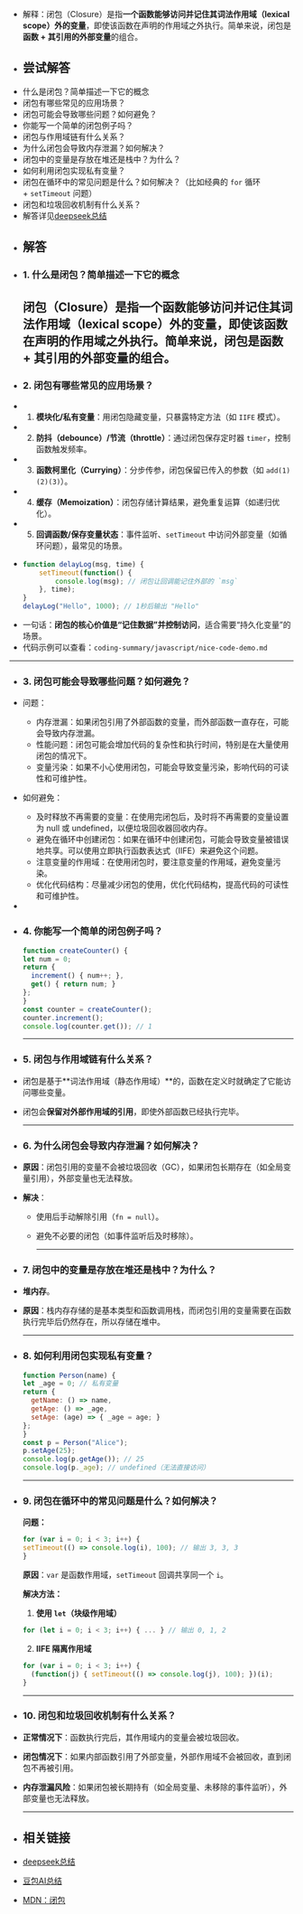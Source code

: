 - 解释：闭包（Closure）是指**一个函数能够访问并记住其词法作用域（lexical scope）外的变量**，即使该函数在声明的作用域之外执行。简单来说，闭包是**函数 + 其引用的外部变量**的组合。
- ## 尝试解答
- 什么是闭包？简单描述一下它的概念
- 闭包有哪些常见的应用场景？
- 闭包可能会导致哪些问题？如何避免？
- 你能写一个简单的闭包例子吗？
- 闭包与作用域链有什么关系？
- 为什么闭包会导致内存泄漏？如何解决？
- 闭包中的变量是存放在堆还是栈中？为什么？
- 如何利用闭包实现私有变量？
- 闭包在循环中的常见问题是什么？如何解决？（比如经典的 `for` 循环 + `setTimeout` 问题）
- 闭包和垃圾回收机制有什么关系？
- 解答详见[deepseek总结](https://chat.deepseek.com/a/chat/s/6234868a-70f1-411a-b21c-165de2f32c92)
- ## 解答
- ### **1. 什么是闭包？简单描述一下它的概念**  
  闭包（Closure）是指**一个函数能够访问并记住其词法作用域（lexical scope）外的变量**，即使该函数在声明的作用域之外执行。简单来说，闭包是**函数 + 其引用的外部变量**的组合。  
  ---
- ### **2. 闭包有哪些常见的应用场景？**
- 1. **模块化/私有变量**：用闭包隐藏变量，只暴露特定方法（如 `IIFE` 模式）。
- 2. **防抖（debounce）/节流（throttle）**：通过闭包保存定时器 `timer`，控制函数触发频率。
- 3. **函数柯里化（Currying）**：分步传参，闭包保留已传入的参数（如 `add(1)(2)(3)`）。
- 4. **缓存（Memoization）**：闭包存储计算结果，避免重复运算（如递归优化）。
- 5. **回调函数/保存变量状态**：事件监听、`setTimeout` 中访问外部变量（如循环问题），最常见的场景。
- ```javascript
  function delayLog(msg, time) {
      setTimeout(function() {
          console.log(msg); // 闭包让回调能记住外部的 `msg`
      }, time);
  }
  delayLog("Hello", 1000); // 1秒后输出 "Hello"
  ```
- 一句话：**闭包的核心价值是“记住数据”并控制访问**，适合需要“持久化变量”的场景。
- 代码示例可以查看：`coding-summary/javascript/nice-code-demo.md`
- ---
- ### **3. 闭包可能会导致哪些问题？如何避免？**
- 问题：
	- 内存泄漏：如果闭包引用了外部函数的变量，而外部函数一直存在，可能会导致内存泄漏。
	- 性能问题：闭包可能会增加代码的复杂性和执行时间，特别是在大量使用闭包的情况下。
	- 变量污染：如果不小心使用闭包，可能会导致变量污染，影响代码的可读性和可维护性。
- 如何避免：
	- 及时释放不再需要的变量：在使用完闭包后，及时将不再需要的变量设置为 null 或 undefined，以便垃圾回收器回收内存。
	- 避免在循环中创建闭包：如果在循环中创建闭包，可能会导致变量被错误地共享。可以使用立即执行函数表达式（IIFE）来避免这个问题。
	- 注意变量的作用域：在使用闭包时，要注意变量的作用域，避免变量污染。
	- 优化代码结构：尽量减少闭包的使用，优化代码结构，提高代码的可读性和可维护性。
-
- ### **4. 你能写一个简单的闭包例子吗？**  
  ```javascript
  function createCounter() {
  let num = 0;
  return {
    increment() { num++; },
    get() { return num; }
  };
  }
  const counter = createCounter();
  counter.increment();
  console.log(counter.get()); // 1
  ```
  
  ---
- ### **5. 闭包与作用域链有什么关系？**
- 闭包是基于**词法作用域（静态作用域）**的，函数在定义时就确定了它能访问哪些变量。
- 闭包会**保留对外部作用域的引用**，即使外部函数已经执行完毕。  
  
  ---
- ### **6. 为什么闭包会导致内存泄漏？如何解决？**
- **原因**：闭包引用的变量不会被垃圾回收（GC），如果闭包长期存在（如全局变量引用），外部变量也无法释放。
- **解决**：
	- 使用后手动解除引用（`fn = null`）。
	- 避免不必要的闭包（如事件监听后及时移除）。  
	  
	  ---
- ### **7. 闭包中的变量是存放在堆还是栈中？为什么？**
- **堆内存**。
- **原因**：栈内存存储的是基本类型和函数调用栈，而闭包引用的变量需要在函数执行完毕后仍然存在，所以存储在堆中。  
  
  ---
- ### **8. 如何利用闭包实现私有变量？**  
  ```javascript
  function Person(name) {
  let _age = 0; // 私有变量
  return {
    getName: () => name,
    getAge: () => _age,
    setAge: (age) => { _age = age; }
  };
  }
  const p = Person("Alice");
  p.setAge(25);
  console.log(p.getAge()); // 25
  console.log(p._age); // undefined（无法直接访问）
  ```
  
  ---
- ### **9. 闭包在循环中的常见问题是什么？如何解决？**  
  **问题：**  
  ```javascript
  for (var i = 0; i < 3; i++) {
  setTimeout(() => console.log(i), 100); // 输出 3, 3, 3
  }
  ```
  **原因**：`var` 是函数作用域，`setTimeout` 回调共享同一个 `i`。  
  
  **解决方法：**  
  1. **使用 `let`（块级作用域）**  
   ```javascript
   for (let i = 0; i < 3; i++) { ... } // 输出 0, 1, 2
   ```
  2. **IIFE 隔离作用域**  
   ```javascript
   for (var i = 0; i < 3; i++) {
     (function(j) { setTimeout(() => console.log(j), 100); })(i);
   }
   ```
  
  ---
- ### **10. 闭包和垃圾回收机制有什么关系？**
- **正常情况下**：函数执行完后，其作用域内的变量会被垃圾回收。
- **闭包情况下**：如果内部函数引用了外部变量，外部作用域不会被回收，直到闭包不再被引用。
- **内存泄漏风险**：如果闭包被长期持有（如全局变量、未移除的事件监听），外部变量也无法释放。  
  
  ---
- ## 相关链接
- [deepseek总结](https://chat.deepseek.com/a/chat/s/6234868a-70f1-411a-b21c-165de2f32c92)
- [豆包AI总结](https://www.doubao.com/thread/wb0640721b96f3f7b)
- [MDN：闭包](https://developer.mozilla.org/zh-CN/docs/Web/javascript/Closures)